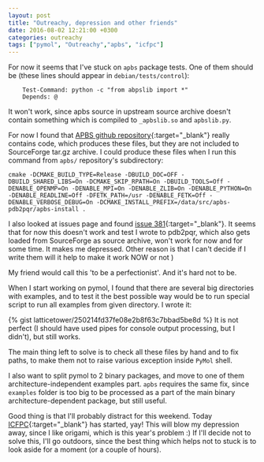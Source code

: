 ```yaml
---
layout: post
title: "Outreachy, depression and other friends"
date: 2016-08-02 12:21:00 +0300
categories: outreachy
tags: ["pymol", "Outreachy","apbs", "icfpc"]
---
```

For now it seems that I've stuck on `apbs` package tests.
One of them should be (these lines should appear in `debian/tests/control`): 
```
    Test-Command: python -c "from abpslib import *"
    Depends: @
```
It won't work, since<!--break--> apbs source in upstream source archive doesn't contain something which is compiled to `_apbslib.so` and `apbslib.py`.

For now I found that [APBS github repository](https://github.com/Electrostatics/apbs-pdb2pqr){:target="_blank"} really contains code, which produces these files, but they are not included to SourceForge tar.gz archive.
I could produce these files when I run this command from `apbs/` repository's subdirectory:
```
cmake -DCMAKE_BUILD_TYPE=Release -DBUILD_DOC=OFF -DBUILD_SHARED_LIBS=On -DCMAKE_SKIP_RPATH=On -DBUILD_TOOLS=Off -DENABLE_OPENMP=On -DENABLE_MPI=On -DENABLE_ZLIB=On -DENABLE_PYTHON=On -DENABLE_READLINE=Off -DFETK_PATH=/usr -DENABLE_FETK=Off -DENABLE_VERBOSE_DEBUG=On -DCMAKE_INSTALL_PREFIX=/data/src/apbs-pdb2pqr/apbs-install .
```
I also looked at issues page and found [issue 381](https://github.com/Electrostatics/apbs-pdb2pqr/issues/381){:target="_blank"}. It seems that for now this doesn't work and test I wrote to pdb2pqr, which also gets loaded from SourceForge as source archive, won't work for now and for some time.
It makes me depressed. Other reason is that I can't decide if I write them will it help to make it work NOW or not )

My friend would call this 'to be a perfectionist'. And it's hard not to be. 

When I start working on pymol, I found that there are several big directories with examples, and to test it the best possible way would be to run special script to run all examples from given directory.
I wrote it:

{% gist latticetower/250214fd37fe08e2b8f63c7bbad5be8d %}
It is not perfect (I should have used pipes for console output processing, but I didn't), but still works.

The main thing left to solve is to check all these files by hand and to fix paths, to make them not to raise various exception inside `PyMol` shell.

I also want to split pymol to 2 binary packages, and move to one of them architecture-independent examples part.
`apbs` requires the same fix, since `examples` folder is too big to be processed as a part of the main binary architecture-dependent package, but still useful.

Good thing is that I'll probably distract for this weekend. Today [ICFPC](http://icfpc2016.blogspot.ru/){:target="_blank"} has started, yay!
This will blow my depression away, since I like origami, which is this year's problem :) If I'll decide not to solve this, I'll go outdoors, since the best thing which helps not to stuck is to look aside for a moment (or a couple of hours).


